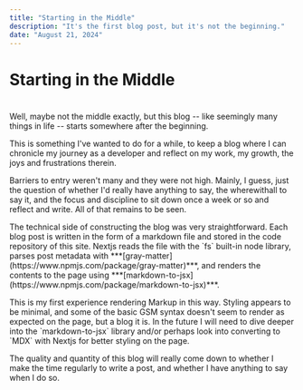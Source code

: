 ```yaml
---
title: "Starting in the Middle"
description: "It's the first blog post, but it's not the beginning."
date: "August 21, 2024"
---
```


# Starting in the Middle
# 
<p>Well, maybe not the middle exactly, but this blog -- like seemingly many things in life -- starts somewhere after the beginning.</p> 
  
<p>This is something I've wanted to do for a while, to keep a blog where I can chronicle my journey as a developer and reflect on my work, my growth, the joys and frustrations therein.</p>
  
<p>Barriers to entry weren't many and they were not high. Mainly, I guess, just the question of whether I'd really have anything to say, the wherewithall to say it, and the focus and discipline to sit down once a week or so and reflect and write. All of that remains to be seen.</p>
  
<p>The technical side of constructing the blog was very straightforward. Each blog post is written in the form of a markdown file and stored in the code repository of this site. Nextjs reads the file with the `fs` built-in node library, parses post metadata with ***[gray-matter](https://www.npmjs.com/package/gray-matter)***,  and renders the contents to the page using ***[markdown-to-jsx](https://www.npmjs.com/package/markdown-to-jsx)***.</p>  

<p>This is my first experience rendering Markup in this way. Styling appears to be minimal, and some of the basic GSM syntax doesn't seem to render as expected on the page, but a blog it is. In the future I will need to dive deeper into the `markdown-to-jsx` library and/or perhaps look into converting to `MDX` with Nextjs for better styling on the page.</p>
  
<p>The quality and quantity of this blog will really come down to whether I make the time regularly to write a post, and whether I have anything to say when I do so.</p>  
  


